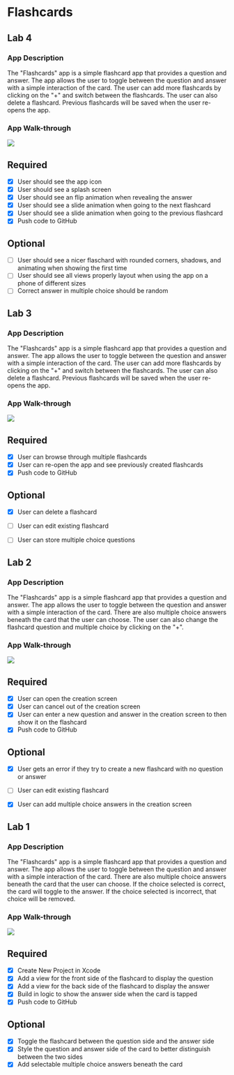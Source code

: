 # Flashcards

## Lab 4

### App Description
The "Flashcards" app is a simple flashcard app that provides a question and answer. The app allows the user to toggle between the question and answer with a simple interaction of the card. The user can add more flashcards by clicking on the "+" and switch between the flashcards. The user can also delete a flashcard. Previous flashcards will be saved when the user re-opens the app. 

### App Walk-through
![](https://i.imgur.com/ctaM3Rj.gif)

## Required
- [x] User should see the app icon 
- [x] User should see a splash screen
- [x] User should see an flip animation when revealing the answer
- [x] User should see a slide animation when going to the next flashcard
- [x] User should see a slide animation when going to the previous flashcard
- [x] Push code to GitHub
## Optional
- [ ] User should see a nicer flaschard with rounded corners, shadows, and animating when showing the first time
- [ ] User should see all views properly layout when using the app on a phone of different sizes
- [ ] Correct answer in multiple choice should be random

## Lab 3

### App Description
The "Flashcards" app is a simple flashcard app that provides a question and answer. The app allows the user to toggle between the question and answer with a simple interaction of the card. The user can add more flashcards by clicking on the "+" and switch between the flashcards. The user can also delete a flashcard. Previous flashcards will be saved when the user re-opens the app.

### App Walk-through
![](https://i.imgur.com/9XYHfyL.gif)

## Required
- [x] User can browse through multiple flashcards
- [x] User can re-open the app and see previously created flashcards
- [x] Push code to GitHub
## Optional
- [x] User can delete a flashcard
- [ ] User can edit existing flashcard
- [ ] User can store multiple choice questions


## Lab 2

### App Description
The "Flashcards" app is a simple flashcard app that provides a question and answer. The app allows the user to toggle between the question and answer with a simple interaction of the card. There are also multiple choice answers beneath the card that the user can choose. The user can also change the flashcard question and multiple choice by clicking on the "+". 

### App Walk-through
![](https://i.imgur.com/LaJzwD6.gif)

## Required
- [x] User can open the creation screen
- [x] User can cancel out of the creation screen
- [x] User can enter a new question and answer in the creation screen to then show it on the flashcard
- [x] Push code to GitHub
## Optional
- [x] User gets an error if they try to create a new flashcard with no question or answer
- [ ] User can edit existing flashcard
- [x] User can add multiple choice answers in the creation screen


## Lab 1

### App Description
The "Flashcards" app is a simple flashcard app that provides a question and answer. The app allows the user to toggle between the question and answer with a simple interaction of the card. There are also multiple choice answers beneath the card that the user can choose. If the choice selected is correct, the card will toggle to the answer. If the choice selected is incorrect, that choice will be removed.

### App Walk-through
![](https://i.imgur.com/LaJzwD6.gif)


## Required
- [x] Create New Project in Xcode
- [x] Add a view for the front side of the flashcard to display the question
- [x] Add a view for the back side of the flashcard to display the answer
- [x] Build in logic to show the answer side when the card is tapped
- [x] Push code to GitHub
## Optional
- [x] Toggle the flashcard between the question side and the answer side
- [x] Style the question and answer side of the card to better distinguish between the two sides
- [x] Add selectable multiple choice answers beneath the card
